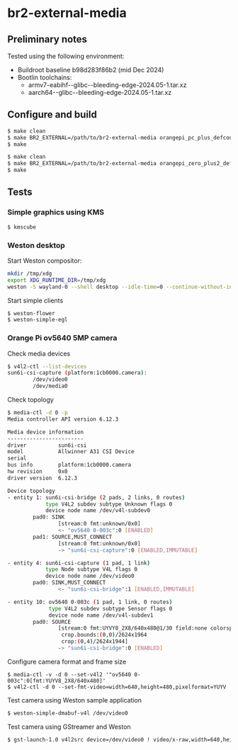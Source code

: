 # br2-external-media

## Preliminary notes

Tested using the following environment:
* Buildroot baseline b98d283f86b2 (mid Dec 2024)
* Bootlin toolchains:
  - armv7-eabihf--glibc--bleeding-edge-2024.05-1.tar.xz
  - aarch64--glibc--bleeding-edge-2024.05-1.tar.xz

## Configure and build

```bash
$ make clean
$ make BR2_EXTERNAL=/path/to/br2-external-media orangepi_pc_plus_defconfig
$ make
```

```bash
$ make clean
$ make BR2_EXTERNAL=/path/to/br2-external-media orangepi_zero_plus2_defconfig
$ make
```

## Tests

### Simple graphics using KMS

```bash
$ kmscube
```

### Weston desktop

Start Weston compositor:

```bash
mkdir /tmp/xdg
export XDG_RUNTIME_DIR=/tmp/xdg
weston -S wayland-0 --shell desktop --idle-time=0 --continue-without-input &
```

Start simple clients

```bash
$ weston-flower
$ weston-simple-egl
```

### Orange Pi ov5640 5MP camera

Check media devices

```bash
$ v4l2-ctl --list-devices
sun6i-csi-capture (platform:1cb0000.camera):
        /dev/video0
        /dev/media0
```

Check topology

```bash
$ media-ctl -d 0 -p
Media controller API version 6.12.3

Media device information
------------------------
driver          sun6i-csi
model           Allwinner A31 CSI Device
serial
bus info        platform:1cb0000.camera
hw revision     0x0
driver version  6.12.3

Device topology
- entity 1: sun6i-csi-bridge (2 pads, 2 links, 0 routes)
            type V4L2 subdev subtype Unknown flags 0
            device node name /dev/v4l-subdev0
        pad0: SINK
                [stream:0 fmt:unknown/0x0]
                <- "ov5640 0-003c":0 [ENABLED]
        pad1: SOURCE,MUST_CONNECT
                [stream:0 fmt:unknown/0x0]
                -> "sun6i-csi-capture":0 [ENABLED,IMMUTABLE]

- entity 4: sun6i-csi-capture (1 pad, 1 link)
            type Node subtype V4L flags 0
            device node name /dev/video0
        pad0: SINK,MUST_CONNECT
                <- "sun6i-csi-bridge":1 [ENABLED,IMMUTABLE]

- entity 10: ov5640 0-003c (1 pad, 1 link, 0 routes)
             type V4L2 subdev subtype Sensor flags 0
             device node name /dev/v4l-subdev1
        pad0: SOURCE
                [stream:0 fmt:UYVY8_2X8/640x480@1/30 field:none colorspace:srgb xfer:srgb ycbcr:601 quantization:full-range
                 crop.bounds:(0,0)/2624x1964
                 crop:(0,4)/2624x1944]
                -> "sun6i-csi-bridge":0 [ENABLED]
```

Configure camera format and frame size

```
$ media-ctl -v -d 0 --set-v4l2 '"ov5640 0-003c":0[fmt:YUYV8_2X8/640x480]'
$ v4l2-ctl -d 0 --set-fmt-video=width=640,height=480,pixelformat=YUYV
```

Test camera using Weston sample application

```bash
$ weston-simple-dmabuf-v4l /dev/video0
```

Test camera using GStreamer and Weston

```bash
$ gst-launch-1.0 v4l2src device=/dev/video0 ! video/x-raw,width=640,height=480,format=YUY2 ! waylandsink
```
